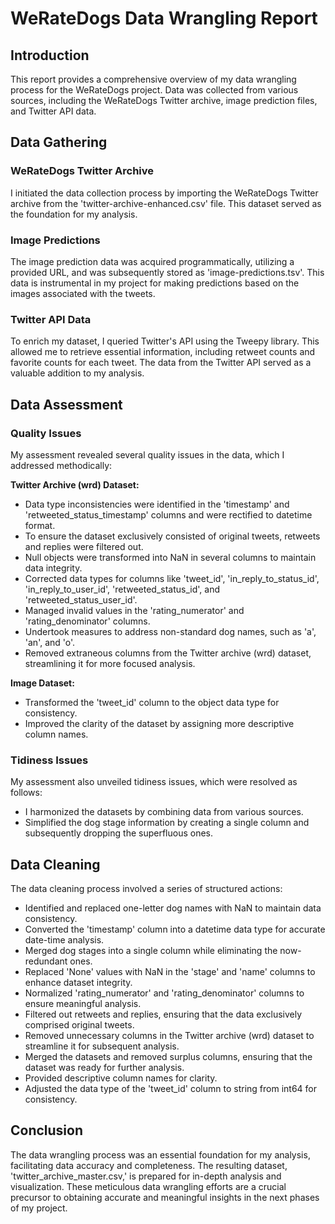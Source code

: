 # WeRateDogs Data Wrangling Report

## Introduction
This report provides a comprehensive overview of my data wrangling process for the WeRateDogs project. Data was collected from various sources, including the WeRateDogs Twitter archive, image prediction files, and Twitter API data.

## Data Gathering
### WeRateDogs Twitter Archive
I initiated the data collection process by importing the WeRateDogs Twitter archive from the 'twitter-archive-enhanced.csv' file. This dataset served as the foundation for my analysis.

### Image Predictions
The image prediction data was acquired programmatically, utilizing a provided URL, and was subsequently stored as 'image-predictions.tsv'. This data is instrumental in my project for making predictions based on the images associated with the tweets.

### Twitter API Data
To enrich my dataset, I queried Twitter's API using the Tweepy library. This allowed me to retrieve essential information, including retweet counts and favorite counts for each tweet. The data from the Twitter API served as a valuable addition to my analysis.

## Data Assessment
### Quality Issues
My assessment revealed several quality issues in the data, which I addressed methodically:

**Twitter Archive (wrd) Dataset:**
- Data type inconsistencies were identified in the 'timestamp' and 'retweeted_status_timestamp' columns and were rectified to datetime format.
- To ensure the dataset exclusively consisted of original tweets, retweets and replies were filtered out.
- Null objects were transformed into NaN in several columns to maintain data integrity.
- Corrected data types for columns like 'tweet_id', 'in_reply_to_status_id', 'in_reply_to_user_id', 'retweeted_status_id', and 'retweeted_status_user_id'.
- Managed invalid values in the 'rating_numerator' and 'rating_denominator' columns.
- Undertook measures to address non-standard dog names, such as 'a', 'an', and 'o'.
- Removed extraneous columns from the Twitter archive (wrd) dataset, streamlining it for more focused analysis.

**Image Dataset:**
- Transformed the 'tweet_id' column to the object data type for consistency.
- Improved the clarity of the dataset by assigning more descriptive column names.

### Tidiness Issues
My assessment also unveiled tidiness issues, which were resolved as follows:

- I harmonized the datasets by combining data from various sources.
- Simplified the dog stage information by creating a single column and subsequently dropping the superfluous ones.

## Data Cleaning
The data cleaning process involved a series of structured actions:

- Identified and replaced one-letter dog names with NaN to maintain data consistency.
- Converted the 'timestamp' column into a datetime data type for accurate date-time analysis.
- Merged dog stages into a single column while eliminating the now-redundant ones.
- Replaced 'None' values with NaN in the 'stage' and 'name' columns to enhance dataset integrity.
- Normalized 'rating_numerator' and 'rating_denominator' columns to ensure meaningful analysis.
- Filtered out retweets and replies, ensuring that the data exclusively comprised original tweets.
- Removed unnecessary columns in the Twitter archive (wrd) dataset to streamline it for subsequent analysis.
- Merged the datasets and removed surplus columns, ensuring that the dataset was ready for further analysis.
- Provided descriptive column names for clarity.
- Adjusted the data type of the 'tweet_id' column to string from int64 for consistency.

## Conclusion
The data wrangling process was an essential foundation for my analysis, facilitating data accuracy and completeness. The resulting dataset, 'twitter_archive_master.csv,' is prepared for in-depth analysis and visualization. These meticulous data wrangling efforts are a crucial precursor to obtaining accurate and meaningful insights in the next phases of my project.
